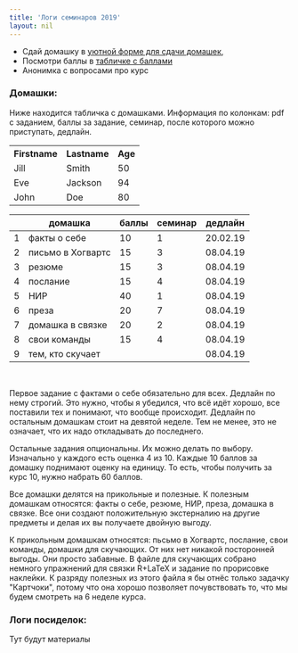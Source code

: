 ```yaml
---
title: 'Логи семинаров 2019'
layout: nil
---
```


* Сдай домашку в [уютной форме для сдачи домашек](https://docs.google.com/forms/d/e/1FAIpQLSe11kxKVfv07iCL1E9yNX7ll9swKImiVwRr1H70lslGzInRSg/viewform),  
* Посмотри баллы в [табличке с баллами]( )
* Анонимка с вопросами про курс

### Домашки:

Ниже находится табличка с домашками. Информация по колонкам: pdf с заданием, баллы за задание, семинар, после которого можно приступать, дедлайн.

<table id="t01">
  <tr>
    <th>Firstname</th>
    <th>Lastname</th>
    <th>Age</th>
  </tr>
  <tr>
    <td>Jill</td>
    <td>Smith</td>
    <td>50</td>
  </tr>
  <tr>
    <td>Eve</td>
    <td>Jackson</td>
    <td>94</td>
  </tr>
  <tr>
    <td>John</td>
    <td>Doe</td>
    <td>80</td>
  </tr>
</table>


|   | домашка           | баллы  | семинар  | дедлайн  |
|---|-------------------|--------|----------|----------|
| 1 | факты о себе      |  10    |     1    | 20.02.19 |
| 2 | письмо в Хогвартс |  15    |     3    | 08.04.19 |
| 3 | резюме            |  15    |     3    | 08.04.19 |
| 4 | послание          |  15    |     4    | 08.04.19 |
| 5 | НИР               |  40    |     1    | 08.04.19 |
| 6 | преза             |  20    |     7    | 08.04.19 |
| 7 | домашка в связке  |  20    |     2    | 08.04.19 |
| 8 | свои команды      |  15    |     4    | 08.04.19 |
| 9 | тем, кто скучает  |        |          | 08.04.19 |

<br> 

Первое задание с фактами о себе обязательно для всех. Дедлайн по нему строгий. Это нужно, чтобы я убедился, что всё идёт хорошо, все поставили тех и понимают, что вообще происходит. Дедлайн по остальным домашкам стоит на девятой неделе. Тем не менее, это не означает, что их надо откладывать до последнего.

Остальные задания опциональны. Их можно делать по выбору. Изначально у каждого есть оценка 4 из 10. Каждые 10 баллов за домашку поднимают оценку на единицу. То есть, чтобы получить за курс 10, нужно набрать 60 баллов.

Все домашки делятся на прикольные и полезные. К полезным домашкам относятся: факты о себе, резюме, НИР, преза, домашка в связке. Все они создают положительную экстерналию на другие предметы и делая их вы получаете двойную выгоду.

К прикольным домашкам относятся: пьсьмо в Хогвартс, послание, свои команды, домашки для скучающих. От них нет никакой посторонней выгоды. Они просто забавные. В файле для скучающих собрано немного упражнений для связки R+LaTeX и задание по прорисовке наклейки. К разряду полезных из этого файла я бы отнёс только задачку "Картчоки", потому что она хорошо позволяет почувствовать то, что мы будем смотреть на 6 неделе курса.


### Логи посиделок:

Тут будут материалы
